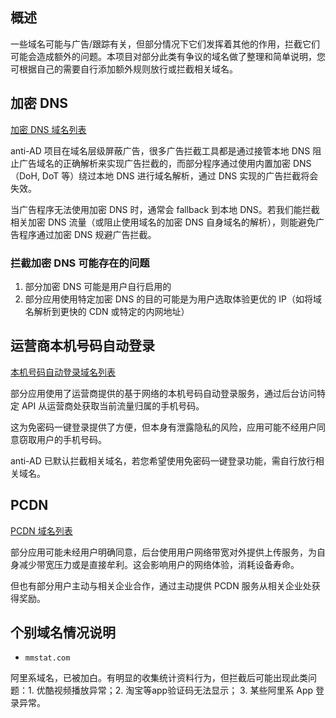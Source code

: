 ## 概述

一些域名可能与广告/跟踪有关，但部分情况下它们发挥着其他的作用，拦截它们可能会造成额外的问题。本项目对部分此类有争议的域名做了整理和简单说明，您可根据自己的需要自行添加额外规则放行或拦截相关域名。

## 加密 DNS

[加密 DNS 域名列表](./dns.txt)

anti-AD 项目在域名层级屏蔽广告，很多广告拦截工具都是通过接管本地 DNS 阻止广告域名的正确解析来实现广告拦截的，而部分程序通过使用内置加密 DNS（DoH, DoT 等）绕过本地 DNS 进行域名解析，通过 DNS 实现的广告拦截将会失效。

当广告程序无法使用加密 DNS 时，通常会 fallback 到本地 DNS。若我们能拦截相关加密 DNS 流量（或阻止使用域名的加密 DNS 自身域名的解析），则能避免广告程序通过加密 DNS 规避广告拦截。

### 拦截加密 DNS 可能存在的问题

1. 部分加密 DNS 可能是用户自行启用的
2. 部分应用使用特定加密 DNS 的目的可能是为用户选取体验更优的 IP（如将域名解析到更快的 CDN 或特定的内网地址）

## 运营商本机号码自动登录

[本机号码自动登录域名列表](./anv.txt)

部分应用使用了运营商提供的基于网络的本机号码自动登录服务，通过后台访问特定 API 从运营商处获取当前流量归属的手机号码。

这为免密码一键登录提供了方便，但本身有泄露隐私的风险，应用可能不经用户同意窃取用户的手机号码。

anti-AD 已默认拦截相关域名，若您希望使用免密码一键登录功能，需自行放行相关域名。

## PCDN

[PCDN 域名列表](./pcdn.txt)

部分应用可能未经用户明确同意，后台使用用户网络带宽对外提供上传服务，为自身减少带宽压力或是直接牟利。这会影响用户的网络体验，消耗设备寿命。

但也有部分用户主动与相关企业合作，通过主动提供 PCDN 服务从相关企业处获得奖励。

## 个别域名情况说明

- `mmstat.com`

阿里系域名，已被加白。有明显的收集统计资料行为，但拦截后可能出现此类问题：1. 优酷视频播放异常；2. 淘宝等app验证码无法显示； 3. 某些阿里系 App 登录异常。

